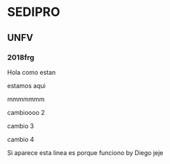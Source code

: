 # SEDIPRO

## UNFV

### 2018frg

Hola como estan  

estamos aqui 

mmmmmmm


cambioooo 2


cambio 3


cambio 4

Si aparece esta linea es porque funciono by Diego jeje
